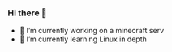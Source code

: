 ### Hi there 👋

- 🔭 I’m currently working on a minecraft serv
- 🌱 I’m currently learning Linux in depth
<!--- 👯 I’m looking to collaborate on ...
- 🤔 I’m looking for help with ...
- 💬 Ask me about ...
- 📫 How to reach me: ...
- 😄 Pronouns: ...

- ⚡ Fun fact: 
-->
